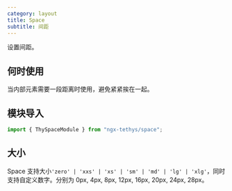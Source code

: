 ```yaml
---
category: layout
title: Space
subtitle: 间距
---
```


<alert>设置间距。</alert>

## 何时使用
当内部元素需要一段距离时使用，避免紧紧挨在一起。

## 模块导入
```ts
import { ThySpaceModule } from "ngx-tethys/space";
```

## 大小
Space 支持大小`'zero' | 'xxs' | 'xs' | 'sm' | 'md' | 'lg' | 'xlg'`，同时支持自定义数字。分别为 0px, 4px, 8px, 12px, 16px, 20px, 24px, 28px。

<examples />
